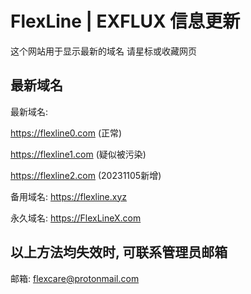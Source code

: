 # FlexLine | EXFLUX 信息更新
这个网站用于显示最新的域名 请星标或收藏网页

## 最新域名
最新域名:

https://flexline0.com (正常)

https://flexline1.com (疑似被污染)

https://flexline2.com (20231105新增)

备用域名:
https://flexline.xyz

永久域名:
https://FlexLineX.com

## 以上方法均失效时, 可联系管理员邮箱
邮箱:
flexcare@protonmail.com
